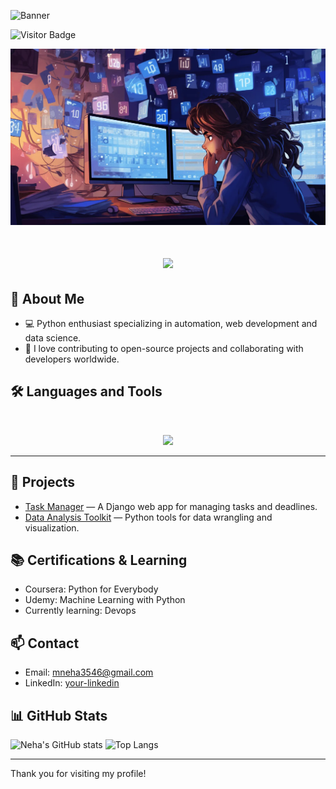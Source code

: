 <!-- Profile Banner -->
![Banner](https://raw.githubusercontent.com/neha-err/neha-err/main/images/banner.png)

<!-- Visitor Badge -->
![Visitor Badge](https://komarev.com/ghpvc/?username=neha-err&style=flat-square)

<img src="https://github.com/neha-err/neha-err/blob/main/Software%20Engineer.webp" alt="Banner of a developer sitting in front of a desk">

<h1 align="center">
    <img src="https://readme-typing-svg.herokuapp.com/?font=Inter&size=48&center=true&vCenter=true&width=500&height=70&color=4493F8&duration=4000&lines=Hi+There!+👋;+I'm+Neha+Mishra!;" />
</h1>

## 🐍 About Me
- 💻 Python enthusiast specializing in automation, web development and data science.
- 🤝 I love contributing to open-source projects and collaborating with developers worldwide.

## 🛠️ Languages and Tools

<br>
<p align="center">
  <a href="https://skillicons.dev">
    <img src="https://skillicons.dev/icons?i=git,kubernetes,docker,python,vim,sql,aws,bitbucket,django,ai,flask,github,vscode,jenkins,linux,opencv,selenium" />

  </a>
<hr>


## 🚀 Projects
- [Task Manager](https://github.com/neha-err/task-manager) — A Django web app for managing tasks and deadlines.
- [Data Analysis Toolkit](https://github.com/neha-err/data-analysis-toolkit) — Python tools for data wrangling and visualization.

## 📚 Certifications & Learning
- Coursera: Python for Everybody
- Udemy: Machine Learning with Python
- Currently learning: Devops

## 📫 Contact
- Email: mneha3546@gmail.com
- LinkedIn: [your-linkedin](your-linkedin-url)

## 📊 GitHub Stats
![Neha's GitHub stats](https://github-readme-stats.vercel.app/api?username=neha-err&show_icons=true&theme=radical)
![Top Langs](https://github-readme-stats.vercel.app/api/top-langs/?username=neha-err&layout=compact)

---

Thank you for visiting my profile!
